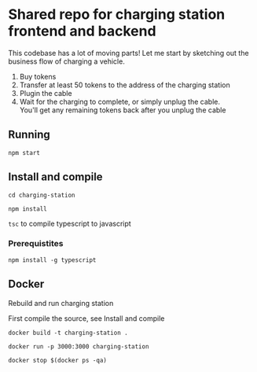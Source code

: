 # Shared repo for charging station frontend and backend

This codebase has a lot of moving parts! Let me start by sketching out the business flow of charging a vehicle.
    
  1. Buy tokens 
  2. Transfer at least 50 tokens to the address of the charging station
  3. Plugin the cable
  4. Wait for the charging to complete, or simply unplug the cable.         
     You'll get any remaining tokens back after you unplug the cable
       
## Running 

`npm start`

## Install and compile

`cd charging-station`

`npm install`

`tsc` to compile typescript to javascript

### Prerequistites

`npm install -g typescript`

## Docker

Rebuild and run charging station 

First compile the source, see Install and compile

`docker build -t charging-station .`

`docker run -p 3000:3000 charging-station`

`docker stop $(docker ps -qa)`